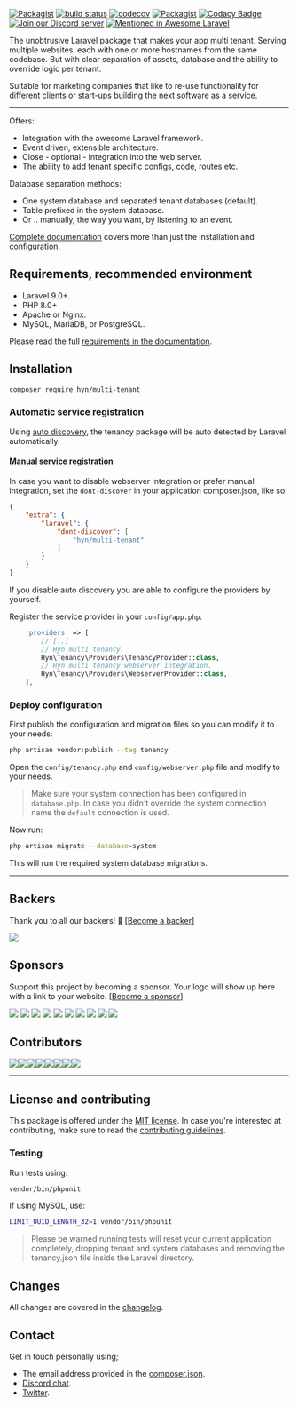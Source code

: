 [![Packagist](https://img.shields.io/packagist/v/hyn/multi-tenant.svg)](https://packagist.org/packages/hyn/multi-tenant)
[![build status](https://circleci.com/gh/tenancy/multi-tenant.svg?style=svg)](https://circleci.com/gh/tenancy/multi-tenant)
[![codecov](https://codecov.io/gh/tenancy/multi-tenant/branch/5.x/graph/badge.svg)](https://codecov.io/gh/tenancy/multi-tenant/branch/5.x)
[![Packagist](https://img.shields.io/packagist/dt/hyn/multi-tenant.svg)](https://packagist.org/packages/hyn/multi-tenant)
[![Codacy Badge](https://api.codacy.com/project/badge/Grade/ac3e21d7a5f64e3f87f64c4913c1ca09?branch=4.x)](https://www.codacy.com/app/Luceos/multi-tenant)
[![Join our Discord server](https://discordapp.com/api/guilds/146267795754057729/embed.png)](https://tenancy.dev/chat)
[![Mentioned in Awesome Laravel](https://awesome.re/mentioned-badge.svg)](https://github.com/chiraggude/awesome-laravel)

The unobtrusive Laravel package that makes your app multi tenant. Serving
multiple websites, each with one or more hostnames from the same codebase. But
with clear separation of assets, database and the ability to override logic per
tenant.

Suitable for marketing companies that like to re-use functionality
for different clients or start-ups building the next software as a
 service.

---

Offers:

- Integration with the awesome Laravel framework.
- Event driven, extensible architecture.
- Close - optional - integration into the web server.
- The ability to add tenant specific configs, code, routes etc.

Database separation methods:

- One system database and separated tenant databases (default).
- Table prefixed in the system database.
- Or .. manually, the way you want, by listening to an event.

[Complete documentation](https://tenancy.dev) covers more than just the
 installation and configuration.

## Requirements, recommended environment

- Laravel 9.0+.
- PHP 8.0+
- Apache or Nginx.
- MySQL, MariaDB, or PostgreSQL.

Please read the full [requirements in the documentation](https://tenancy.dev/docs/hyn/5.4/requirements).

## Installation

```bash
composer require hyn/multi-tenant
```

### Automatic service registration

Using [auto discovery](https://medium.com/@taylorotwell/package-auto-discovery-in-laravel-5-5-ea9e3ab20518), the
tenancy package will be auto detected by Laravel automatically.

#### Manual service registration

In case you want to disable webserver integration or prefer manual integration,
set the `dont-discover` in your application composer.json, like so:

```json
{
    "extra": {
        "laravel": {
            "dont-discover": [
                "hyn/multi-tenant"
            ]
        }
    }
}
```

If you disable auto discovery you are able to configure the providers by yourself.

Register the service provider in your `config/app.php`:

```php
    'providers' => [
        // [..]
        // Hyn multi tenancy.
        Hyn\Tenancy\Providers\TenancyProvider::class,
        // Hyn multi tenancy webserver integration.
        Hyn\Tenancy\Providers\WebserverProvider::class,
    ],
```

### Deploy configuration

First publish the configuration and migration files so you can modify it to your needs:

```bash
php artisan vendor:publish --tag tenancy
```

Open the `config/tenancy.php` and `config/webserver.php` file and modify to your needs.

> Make sure your system connection has been configured in `database.php`. In case you didn't override the system connection name the `default` connection is used.

Now run:

```bash
php artisan migrate --database=system
```

This will run the required system database migrations.

---

## Backers

Thank you to all our backers! 🙏 [[Become a backer](https://opencollective.com/tenancy#backer)]

<a href="https://opencollective.com/tenancy#backers" target="_blank"><img src="https://opencollective.com/tenancy/backers.svg?width=890"></a>


## Sponsors

Support this project by becoming a sponsor. Your logo will show up here with a link to your website. [[Become a sponsor](https://opencollective.com/tenancy#sponsor)]

<a href="https://opencollective.com/tenancy/sponsor/0/website" target="_blank"><img src="https://opencollective.com/tenancy/sponsor/0/avatar.svg"></a>
<a href="https://opencollective.com/tenancy/sponsor/1/website" target="_blank"><img src="https://opencollective.com/tenancy/sponsor/1/avatar.svg"></a>
<a href="https://opencollective.com/tenancy/sponsor/2/website" target="_blank"><img src="https://opencollective.com/tenancy/sponsor/2/avatar.svg"></a>
<a href="https://opencollective.com/tenancy/sponsor/3/website" target="_blank"><img src="https://opencollective.com/tenancy/sponsor/3/avatar.svg"></a>
<a href="https://opencollective.com/tenancy/sponsor/4/website" target="_blank"><img src="https://opencollective.com/tenancy/sponsor/4/avatar.svg"></a>
<a href="https://opencollective.com/tenancy/sponsor/5/website" target="_blank"><img src="https://opencollective.com/tenancy/sponsor/5/avatar.svg"></a>
<a href="https://opencollective.com/tenancy/sponsor/6/website" target="_blank"><img src="https://opencollective.com/tenancy/sponsor/6/avatar.svg"></a>
<a href="https://opencollective.com/tenancy/sponsor/7/website" target="_blank"><img src="https://opencollective.com/tenancy/sponsor/7/avatar.svg"></a>
<a href="https://opencollective.com/tenancy/sponsor/8/website" target="_blank"><img src="https://opencollective.com/tenancy/sponsor/8/avatar.svg"></a>
<a href="https://opencollective.com/tenancy/sponsor/9/website" target="_blank"><img src="https://opencollective.com/tenancy/sponsor/9/avatar.svg"></a>

## Contributors

[![](https://sourcerer.io/fame/luceos/hyn/multi-tenant/images/0)](https://sourcerer.io/fame/luceos/hyn/multi-tenant/links/0)[![](https://sourcerer.io/fame/luceos/hyn/multi-tenant/images/1)](https://sourcerer.io/fame/luceos/hyn/multi-tenant/links/1)[![](https://sourcerer.io/fame/luceos/hyn/multi-tenant/images/2)](https://sourcerer.io/fame/luceos/hyn/multi-tenant/links/2)[![](https://sourcerer.io/fame/luceos/hyn/multi-tenant/images/3)](https://sourcerer.io/fame/luceos/hyn/multi-tenant/links/3)[![](https://sourcerer.io/fame/luceos/hyn/multi-tenant/images/4)](https://sourcerer.io/fame/luceos/hyn/multi-tenant/links/4)[![](https://sourcerer.io/fame/luceos/hyn/multi-tenant/images/5)](https://sourcerer.io/fame/luceos/hyn/multi-tenant/links/5)[![](https://sourcerer.io/fame/luceos/hyn/multi-tenant/images/6)](https://sourcerer.io/fame/luceos/hyn/multi-tenant/links/6)[![](https://sourcerer.io/fame/luceos/hyn/multi-tenant/images/7)](https://sourcerer.io/fame/luceos/hyn/multi-tenant/links/7)

---

## License and contributing

This package is offered under the [MIT license](license.md). In case you're interested at
contributing, make sure to read the [contributing guidelines](.github/CONTRIBUTING.md).

### Testing

Run tests using:

```bash
vendor/bin/phpunit
```

If using MySQL, use:

```bash
LIMIT_UUID_LENGTH_32=1 vendor/bin/phpunit
```


> Please be warned running tests will reset your current application completely, dropping tenant and system
databases and removing the tenancy.json file inside the Laravel directory.

## Changes

All changes are covered in the [changelog](changelog.md).

## Contact

Get in touch personally using;

- The email address provided in the [composer.json](composer.json).
- [Discord chat](https://tenancy.dev/chat).
- [Twitter](http://twitter.com/laraveltenancy).
